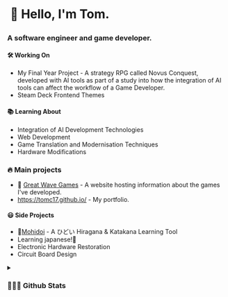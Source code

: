 <h1><p>&nbsp;🌊 Hello, I'm Tom.</p>
<h3 align="left">A software engineer and game developer.</h3>
 
 
  #### 🛠 Working On
  - My Final Year Project - A strategy RPG called Novus Conquest, developed with AI tools as part of a study into how the integration of AI tools can affect the workflow of a Game Developer.
  - Steam Deck Frontend Themes

  #### 📚 Learning About
  - Integration of AI Development Technologies
  - Web Development
  - Game Translation and Modernisation Techniques
  - Hardware Modifications
 
  ### 🔥 Main projects
 - 🌊 [Great Wave Games](https://great-wave-games.com/) - A website hosting information about the games I've developed.
 - https://tomc17.github.io/ - My portfolio.
 
  #### 😃 Side Projects
  - 🥃[Mohidoi](https://mohidoi.com/) - A ひどい Hiragana & Katakana Learning Tool
  - Learning japanese!🦉
  - Electronic Hardware Restoration
  - Circuit Board Design



<details>	
 <summary><b><h3> 👨🏻‍💻 Github Stats</b></summary>
   <h1><img  height="180em" src="https://github-readme-streak-stats.herokuapp.com/?user=TomC17&theme=tokyonight" alt="TomC17"/></h1>
   <h1><img height="180em" src="https://github-readme-stats.vercel.app/api?username=TomC17&show_icons=true&count_private=true&theme=tokyonight&include_all_commits=true&locale=en" alt="TomC17"/>
     <img height="180em" src="https://github-readme-stats.vercel.app/api/top-langs/?username=TomC17&hide_progress=true&show_icons=true&count_private=true&theme=tokyonight&include_all_commits=true" alt="TomC17"/></h1>
   <h1><img  height="120em" src="https://github-profile-trophy.vercel.app/?username=TomC17&rank=S,SS,SSS,A,B,C&theme=nord" alt="TomC17"/></h1>

</details>
